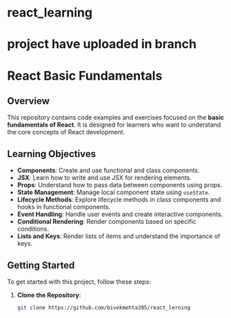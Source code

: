 # react_learning
# project have uploaded in branch 
# React Basic Fundamentals

## Overview

This repository contains code examples and exercises focused on the **basic fundamentals of React**. It is designed for learners who want to understand the core concepts of React development.

## Learning Objectives

- **Components**: Create and use functional and class components.
- **JSX**: Learn how to write and use JSX for rendering elements.
- **Props**: Understand how to pass data between components using props.
- **State Management**: Manage local component state using `useState`.
- **Lifecycle Methods**: Explore lifecycle methods in class components and hooks in functional components.
- **Event Handling**: Handle user events and create interactive components.
- **Conditional Rendering**: Render components based on specific conditions.
- **Lists and Keys**: Render lists of items and understand the importance of keys.

## Getting Started

To get started with this project, follow these steps:

1. **Clone the Repository**:
   ```bash
   git clone https://github.com/bivekmehta395/react_lerning
   
